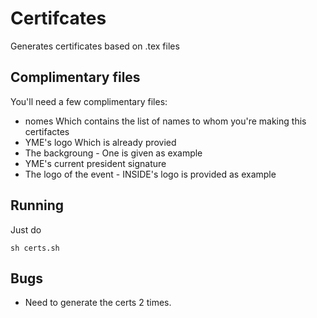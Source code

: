 # Certifcates
Generates certificates based on .tex files

## Complimentary files

You'll need a few complimentary files:

- nomes Which contains the list of names to whom you're making this certifactes
- YME's logo Which is already provied
- The backgroung - One is given as example
- YME's current president signature
- The logo of the event - INSIDE's logo is provided as example


## Running

Just do

```sh certs.sh```

## Bugs

- Need to generate the certs 2 times.

